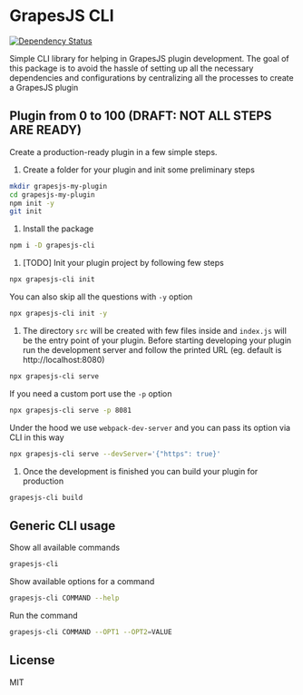 # GrapesJS CLI

<span><a href="https://david-dm.org/artf/grapesjs-cli#info=dependencies"><img src="https://img.shields.io/david/artf/grapesjs-cli.svg" alt="Dependency Status" /></a></span>


Simple CLI library for helping in GrapesJS plugin development.
The goal of this package is to avoid the hassle of setting up all the necessary dependencies and configurations by centralizing all the processes to create a GrapesJS plugin





## Plugin from 0 to 100 (DRAFT: NOT ALL STEPS ARE READY)

Create a production-ready plugin in a few simple steps.

1. Create a folder for your plugin and init some preliminary steps

```sh
mkdir grapesjs-my-plugin
cd grapesjs-my-plugin
npm init -y
git init
```

1. Install the package

```sh
npm i -D grapesjs-cli
```

1. [TODO] Init your plugin project by following few steps

```sh
npx grapesjs-cli init
```

You can also skip all the questions with `-y` option

```sh
npx grapesjs-cli init -y
```

1. The directory `src` will be created with few files inside and `index.js` will be the entry point of your plugin. Before starting developing your plugin run the development server and follow the printed URL (eg. default is http://localhost:8080)

```sh
npx grapesjs-cli serve
```

If you need a custom port use the `-p` option

```sh
npx grapesjs-cli serve -p 8081
```

Under the hood we use `webpack-dev-server` and you can pass its option via CLI in this way

```sh
npx grapesjs-cli serve --devServer='{"https": true}'
```

1. Once the development is finished you can build your plugin for production

```sh
grapesjs-cli build
```





## Generic CLI usage

Show all available commands

```sh
grapesjs-cli
```

Show available options for a command

```sh
grapesjs-cli COMMAND --help
```

Run the command

```sh
grapesjs-cli COMMAND --OPT1 --OPT2=VALUE
```





## License

MIT
